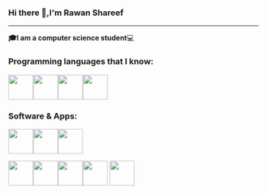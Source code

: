 
### Hi there 👋,I'm Rawan Shareef
-----------------------------------------------------------
**:mortar_board:I am a computer science student**:computer:


### Programming languages that I know:
<img src="https://user-images.githubusercontent.com/57855070/98301894-33521300-1fc4-11eb-860e-f06c2a2e9dce.png" width="50"><img src="https://user-images.githubusercontent.com/57855070/98302338-e1f65380-1fc4-11eb-95ae-ad38f2c4fc13.png" width="50"><img src="https://user-images.githubusercontent.com/57855070/98302891-e8d19600-1fc5-11eb-88ff-96a990f80521.png" width="50"><img src="https://user-images.githubusercontent.com/57855070/98302169-9c398b00-1fc4-11eb-9734-1c075d91db98.png" width="50">


### Software & Apps:
<img src="https://softotornix.com/wp-content/uploads/2019/03/eclipse.jpg" width="50"><img src="https://user-images.githubusercontent.com/57855070/98331898-3a017a00-2006-11eb-938a-eb22d38f9f57.png" width="50"><img src="https://user-images.githubusercontent.com/57855070/98332075-a4b2b580-2006-11eb-95ff-906388b38446.png" width="50">

<img src="https://secrethub.io/img/vs-code.svg" width="50"><img src="http://1.bp.blogspot.com/-H3jQg1kGK8U/U0hKr2g4qGI/AAAAAAAAEHc/NZ5eB-tj7YQ/s1600/ubuntu+logo.png" width="50"><img src="https://blog.desdelinux.net/wp-content/uploads/2019/11/tux-linux.jpg.webp" width="50"><img src="https://www.ethicalhacker.net/wp-content/uploads/columns/chappell/tshark/wireshark_app_logo.png" width="50">
<img src="https://img.utdstc.com/icon/f6f/11c/f6f11c75fda63dd454fa5db9610a77cfd6752be4db11010f2e4252551a4abccd:200" width="50">


